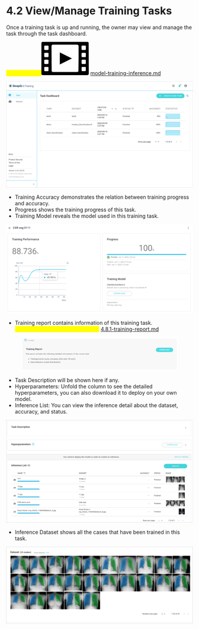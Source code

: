 # 4.2 View/Manage Training Tasks

Once a training task is up and running, the owner may view and manage the task through the task dashboard.

<mark style="color:yellow;">Tutorial Video:</mark><img src="../.gitbook/assets/video_icon_small.jpg" alt="" data-size="line"> [model-training-inference.md](../tutorial-videos/model-training-inference.md "mention")

![](../.gitbook/assets/con-4-2-1.png)

* Training Accuracy demonstrates the relation between training progress and accuracy.
* Progress shows the training progress of this task.
* Training Model reveals the model used in this training task.

![](../.gitbook/assets/con-4-2-2-2.png)

* Training report contains information of this training task.\
  <mark style="color:yellow;">For more information, please go to</mark> [4.8.1-training-report.md](4.8-ai-insight/4.8.1-training-report.md "mention")<mark style="color:orange;"></mark>

<figure><img src="../.gitbook/assets/con-4-2-2-3.png" alt=""><figcaption></figcaption></figure>

* Task Description will be shown here if any.
* Hyperparameters: Unfold the column to see the detailed hyperparameters, you can also download it to deploy on your own model.
* Inference List: You can view the inference detail about the dataset, accuracy, and status.

![](../.gitbook/assets/con-4-2-3.png)

* Inference Dataset shows all the cases that have been trained in this task.

![](../.gitbook/assets/con-4-2-4.png)

